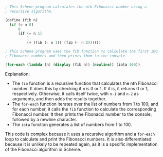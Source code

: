 ```scheme

; This Scheme program calculates the nth Fibonacci number using a
; recursive algorithm.

(define (fib n)
  (if (= n 0)
      0
      (if (= n 1)
          1
          (+ (fib (- n 1)) (fib (- n 2))))))

; This Scheme program uses the fib function to calculate the first 100
; Fibonacci numbers and then prints them to the console.

(for-each (lambda (n) (display (fib n)) (newline)) (iota 100))

```

Explanation:

* The `fib` function is a recursive function that calculates the nth Fibonacci number. It does this by checking if `n` is 0 or 1. If it is, it returns 0 or 1, respectively. Otherwise, it calls itself twice, with `n-1` and `n-2` as arguments, and then adds the results together.
* The `for-each` function iterates over the list of numbers from 1 to 100, and for each number, it calls the `fib` function to calculate the corresponding Fibonacci number. It then prints the Fibonacci number to the console, followed by a newline character.
* The `iota` function generates a list of numbers from 1 to 100.

This code is complex because it uses a recursive algorithm and a `for-each` loop to calculate and print the Fibonacci numbers. It is also differentiated because it is unlikely to be repeated again, as it is a specific implementation of the Fibonacci algorithm in Scheme.